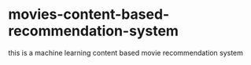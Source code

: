 # movies-content-based-recommendation-system
this  is a machine learning content based movie recommendation system
